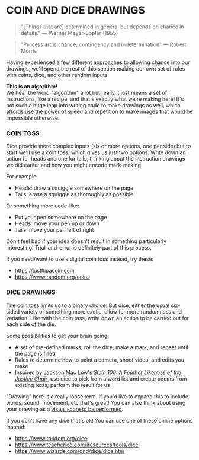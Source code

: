 # COIN AND DICE DRAWINGS  

> "[Things that are] determined in general but depends on chance in details." — Werner Meyer-Eppler (1955)  

> "Process art is chance, contingency and indetermination" — Robert Morris

Having experienced a few different approaches to allowing chance into our drawings, we'll spend the rest of this section making our own set of rules with coins, dice, and other random inputs.

**This is an algorithm!**  
We hear the word "algorithm" a lot but really it just means a set of instructions, like a recipe, and that's exactly what we're making here! It's not such a huge leap into writing code to make drawings as well, which affords use the power of speed and repetition to make images that would be impossible otherwise.


### COIN TOSS  
Dice provide more complex inputs (six or more options, one per side) but to start we'll use a coin toss, which gives us just two options. Write down an action for heads and one for tails, thinking about the instruction drawings we did earlier and how you might encode mark-making. 

For example:  
* Heads: draw a squiggle somewhere on the page  
* Tails: erase a squiggle as thoroughly as possible  

Or something more code-like:  
* Put your pen somewhere on the page  
* Heads: move your pen up or down  
* Tails: move your pen left of right  

Don't feel bad if your idea doesn't result in something particularly interesting! Trial-and-error is definitely part of this process.

If you need/want to use a digital coin toss instead, try these:  
* https://justflipacoin.com  
* https://www.random.org/coins  


### DICE DRAWINGS  
The coin toss limits us to a binary choice. But dice, either the usual six-sided variety or something more exotic, allow for more randomness and variation. Like with the coin toss, write down an action to be carried out for each side of the die.

Some possibilities to get your brain going:  
* A set of pre-defined marks; roll the dice, make a mark, and repeat until the page is filled  
* Rules to determine how to point a camera, shoot video, and edits you make  
* Inspired by Jackson Mac Low's [*Stein 100: A Feather Likeness of the Justice Chair*](https://poets.org/poem/stein-100-feather-likeness-justice-chair), use dice to pick from a word list and create poems from existing texts; perform the result for us  

"Drawing" here is a really loose term. If you'd like to expand this to include words, sound, movement, etc that's great! You can also think about using your drawing as a [visual score to be performed](https://en.wikipedia.org/wiki/Graphic_notation_(music)).

If you don't have any dice that's ok! You can use one of these online options instead:  
* https://www.random.org/dice  
* https://www.teacherled.com/iresources/tools/dice  
* https://www.wizards.com/dnd/dice/dice.htm  


